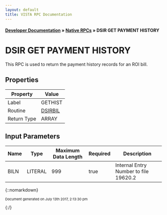 ```yaml
---
layout: default
title: VISTA RPC Documentation
---
```


#### [Developer Documentation](../index) &#187; [Native RPCs](TableOfContents) &#187; DSIR GET PAYMENT HISTORY<br/>
# DSIR GET PAYMENT HISTORY

This RPC is used to return the payment history records for an ROI bill.

## Properties

Property | Value
--- | ---
Label | GETHIST
Routine | [DSIRBIL](http://code.osehra.org/dox/Routine_DSIRBIL_source.html)
Return Type | ARRAY


## Input Parameters

Name | Type | Maximum Data Length | Required | Description
--- | --- | --- | --- | ---
BILN | LITERAL | 999 | true | Internal Entry Number to file 19620.2



{::nomarkdown} <br/><p style="font-size: 11px">Document generated on July 13th 2017, 2:13:30 pm</p>{:/}